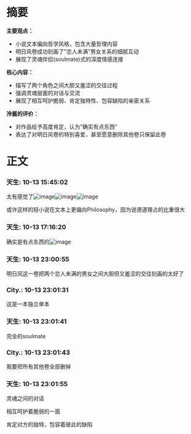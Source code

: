 # 摘要

**主要观点：**
- 小说文本偏向哲学风格，包含大量哲理内容
- 明日风卷成功刻画了"恋人未满"男女关系的细腻互动
- 展现了灵魂伴侣(soulmate)式的深度情感连接

**核心内容：**
- 描写了两个角色之间大胆又羞涩的交往过程
- 强调灵魂层面的对话与交流
- 展现了相互呵护脆弱、肯定独特性、包容缺陷的亲密关系

**泠酱的评价：**
- 对作品给予高度肯定，认为"确实有点东西"
- 表达了对明日风卷的特别喜爱，甚至愿意删除其他卷只保留此卷


# 正文

### **天生**: 10-13 15:45:02
太有感觉了![image](../../pic_file/20251013_233146/56d7ce338b0da736500252aafe5b3dfd.jpg)![image](../../pic_file/20251013_233146/e95a11a85ac1751cd83c652e39ecd775.jpg)![image](../../pic_file/20251013_233146/ec8cf0870ec68338f81b2efd7f1c904e.jpg)

或许这样的轻小说在文本上更偏向Philosophy，因为说德道理占的比重很大

### **天生**: 10-13 17:16:20
确实是有点东西的![image](../../pic_file/20251013_233146/784fb2ee3144faa2f020b377341819cb_720.jpg)

### **天生**: 10-13 23:00:55
明日风这一卷把两个恋人未满的男女之间大胆但又羞涩的交往刻画的太好了

### **City.**: 10-13 23:01:31
这是一本独立单本

### **天生**: 10-13 23:01:41
完全的soulmate

### **City.**: 10-13 23:01:43
我要把所有其他卷全部删掉

### **天生**: 10-13 23:01:55
灵魂之间的对话

相互呵护着脆弱的一面

肯定对方的独特，包容着彼此的缺陷
